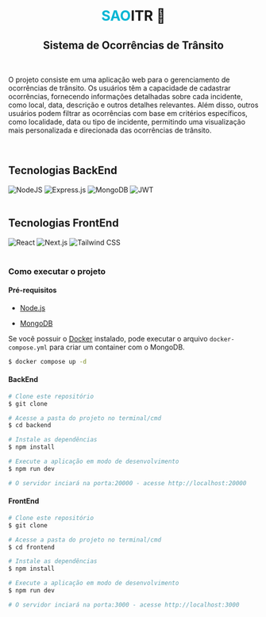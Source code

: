 <div align="center">
  <br>
    <h1 style="font-weight: bold;"><span style="color: rgb(6, 182, 212);">SAO</span>ITR 🚗</h1>
    <h2>Sistema de Ocorrências de Trânsito</h2>
</div>

<br>

<div>
<p>O projeto consiste em uma aplicação web para o gerenciamento de ocorrências de trânsito. Os usuários têm a capacidade de cadastrar ocorrências, fornecendo informações detalhadas sobre cada incidente, como local, data, descrição e outros detalhes relevantes. Além disso, outros usuários podem filtrar as ocorrências com base em critérios específicos, como localidade, data ou tipo de incidente, permitindo uma visualização mais personalizada e direcionada das ocorrências de trânsito.</p>
</div>

<br>

<div>
<h2 style="font-weight: bold;">Tecnologias BackEnd</h2>
<span><img src="https://img.shields.io/badge/node.js-6DA55F?style=for-the-badge&logo=node.js&logoColor=white" alt="NodeJS"></span>
<span><img src="https://img.shields.io/badge/express.js-%23404d59.svg?style=for-the-badge&logo=express&logoColor=%2361DAFB" alt="Express.js"></span>
<span><img src="https://img.shields.io/badge/MongoDB-%234ea94b.svg?style=for-the-badge&logo=mongodb&logoColor=white" alt="MongoDB"></span>
<span><img src="https://img.shields.io/badge/JWT-black?style=for-the-badge&logo=JSON%20web%20tokens" alt="JWT"></span>
</div>

<br>

<div>
<h2 style="font-weight: bold;">Tecnologias FrontEnd</h2>
<span><img src="https://img.shields.io/badge/react-%2320232a.svg?style=for-the-badge&logo=react&logoColor=%2361DAFB" alt="React"></span>
<span><img src="https://img.shields.io/badge/Next-black?style=for-the-badge&logo=next.js&logoColor=white" alt="Next.js"></span>
<span><img src="https://img.shields.io/badge/tailwindcss-%2338B2AC.svg?style=for-the-badge&logo=tailwind-css&logoColor=white" alt="Tailwind CSS"></span>
</div>

<br>

### Como executar o projeto

#### Pré-requisitos

- [Node.js](https://nodejs.org/en/)

- [MongoDB](https://www.mongodb.com/)

Se você possuir o [Docker](https://www.docker.com/) instalado, pode executar o arquivo `docker-compose.yml` para criar um container com o MongoDB.

```bash
$ docker compose up -d
```

#### BackEnd

```bash
# Clone este repositório
$ git clone

# Acesse a pasta do projeto no terminal/cmd
$ cd backend

# Instale as dependências
$ npm install

# Execute a aplicação em modo de desenvolvimento
$ npm run dev

# O servidor inciará na porta:20000 - acesse http://localhost:20000
```

#### FrontEnd

```bash
# Clone este repositório
$ git clone

# Acesse a pasta do projeto no terminal/cmd
$ cd frontend

# Instale as dependências
$ npm install

# Execute a aplicação em modo de desenvolvimento
$ npm run dev

# O servidor inciará na porta:3000 - acesse http://localhost:3000
```
